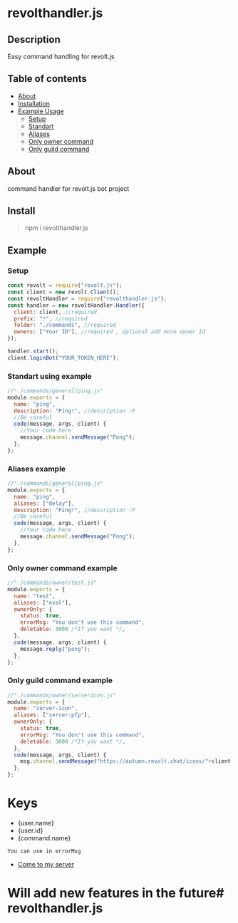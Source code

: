 # revolthandler.js

## Description

Easy command handling for revolt.js

## Table of contents

- [About](#about)
- [Installation](#install)
- [Example Usage](#example)
  - [Setup](#setup)
  - [Standart](#standart-using-example)
  - [Aliases](#aliases-example)
  - [Only owner command](#only-owner-command-example)
  - [Only guild command](#only-guild-command-example)

## About

command handler for revolt.js bot project

## Install

> npm i revolthandler.js

## Example

### Setup

```js
const revolt = require("revolt.js");
const client = new revolt.Client();
const revoltHandler = require("revolthandler.js");
const handler = new revoltHandler.Handler({
  client: client, //required
  prefix: "!", //required
  folder: "./commands", //required
  owners: ["Your ID"], //required , optional add more owner Id
});

handler.start();
client.loginBot("YOUR_TOKEN_HERE");
```

### Standart using example

```js
//"./commands/general/ping.js"
module.exports = {
  name: "ping",
  description: "Ping!", //description :P
  //Be careful
  code(message, args, client) {
    //Your code here
    message.channel.sendMessage("Pong");
  },
};
```

### Aliases example

```js
//"./commands/general/ping.js"
module.exports = {
  name: "ping",
  aliases: ["delay"],
  description: "Ping!", //description :P
  //Be careful
  code(message, args, client) {
    //Your code here
    message.channel.sendMessage("Pong");
  },
};
```

### Only owner command example

```js
//"./commands/owner/test.js"
module.exports = {
  name: "test",
  aliases: ["eval"],
  ownerOnly: {
    status: true,
    errorMsg: "You don't use this command",
    deletable: 3000 /*If you want */,
  },
  code(message, args, client) {
    message.reply("pong");
  },
};
```

### Only guild command example

```js
//"./commands/owner/servericon.js"
module.exports = {
  name: "server-icon",
  aliases: ["server-pfp"],
  ownerOnly: {
    status: true,
    errorMsg: "You don't use this command",
    deletable: 3000 /*If you want */,
  },
  code(message, args, client) {
    msg.channel.sendMessage("https://autumn.revolt.chat/icons/"+client.servers.get(msg.channel.server_id).icon._id)
  },
};
```

# Keys
- {user.name}
- {user.id}
- {command.name}

```You can use in errorMsg```

- [Come to my server](https://rvlt.gg/zrmFWtJz)

# Will add new features in the future# revolthandler.js
